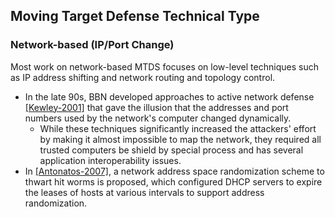 ## Moving Target Defense Technical Type


### Network-based (IP/Port Change)
Most work on network-based MTDS focuses on low-level techniques such as IP address shifting and network routing and topology control.
- In the late 90s, BBN developed approaches to active network defense [[Kewley-2001]](http://ieeexplore.ieee.org/xpls/abs_all.jsp?arnumber=932214) that gave the illusion that the addresses and port numbers used by the network's computer changed dynamically.
  - While these techniques significantly increased the attackers' effort by making it almost impossible to map the network, they required all trusted computers be shield by special process and has several application interoperability issues.
- In [[Antonatos-2007]](http://dl.acm.org/citation.cfm?id=1103633), a network address space randomization scheme to thwart hit worms is proposed, which configured DHCP servers to expire the leases of hosts at various intervals to support address randomization. 
